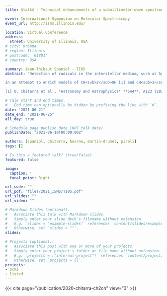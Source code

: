 ```yaml
---
title: $talk$ - Technical enhancements of a submillimeter-wave spectrometer - Laboratory detection of new lines of methanol radical derivatives

event: International Symposium on Molecular Spectroscopy
event_url: http://isms.illinois.edu/

location: Virtual Conference
address:
  street: University of Illinois, USA
# city: Urbana
# region: Illinois
# postcode: '61801'
# country: USA

summary: Jean-Thibaut Spaniol - TI05
abstract: "Detection of radicals in the interstellar medium, such as hydroxymethyl (CH<sub>2</sub>OH) and methoxy (CH<sub>3</sub>O), is a highly interesting tool for better understanding the formation of commonly observed complex organic molecules such as glycolaldehyde, ethanol, ethylene glycol, and dimethyl ether. In this context, improving the predictions of astronomical lines with a well-defined model, based on laboratory measurements, becomes decisive.

In an attempt to enrich models of CH<sub>2</sub>OH [1] and CH<sub>3</sub>O with new frequencies, we have re-investigated their pure rotational spectrum in the millimeter-wave domain. Both radicals were produced at room temperature by fluorine abstraction of hydrogene from methanol. We will report the technical improvements that have been made to increase both the sensitivity and the signal-to-noise ratio of our experimental set-up [1]. We succeeded to increase synthesis yield of both radicals by multiplying fluorine injections and we also further improved our optical set-up, now using a double passage of the beam in the cell. Finally, we wrapped an induction coil around the cell to create a magnetic field, in addition to the usual frequency modulation, allowing us to operate using double modulation detection scheme thus making us sensitive to species affected by Zeeman splitting. Both signals (single and double modulation) are recovered separately and displayed simultaneously on the measurement software. A strength of the double modulation scheme is that only lines arising from open-shell molecules, such as CH<sub>2</sub>OH and CH<sub>3</sub>O, are visible over a flat baseline (no residual Fabry-Perot interference fringes). These improvements significantly increase our sensitivity to short-lifetime species and grant a powerful tool for distinguishing radicals from stable molecules.

[1] O. Chitarra et al., *Astronomy and Astrophysics* **644**, A123 (2020)"

# Talk start and end times.
#   End time can optionally be hidden by prefixing the line with `#`.
date: "2021-06-21"
date_end: "2021-06-25"
all_day: true

# Schedule page publish date (NOT talk date).
publishDate: "2021-06-10T00:00:00Z"

authors: [spaniol, chitarra, hearne, martin-drumel, pirali]
tags: []

# Is this a featured talk? (true/false)
featured: false

image:
  caption: ''
  focal_point: Right

url_code: ""
url_pdf: "files/2021_ISMS/TI05.pdf"
url_slides: ""
url_video: ""

# Markdown Slides (optional).
#   Associate this talk with Markdown slides.
#   Simply enter your slide deck's filename without extension.
#   E.g. `slides = "example-slides"` references `content/slides/example-slides.md`.
#   Otherwise, set `slides = ""`.
slides:

# Projects (optional).
#   Associate this post with one or more of your projects.
#   Simply enter your project's folder or file name without extension.
#   E.g. `projects = ["internal-project"]` references `content/project/deep-learning/index.md`.
#   Otherwise, set `projects = []`.
projects:
- pcmi
- listed
---
```





{{< cite page="/publication/2020-chitarra-ch2oh" view="3" >}}

